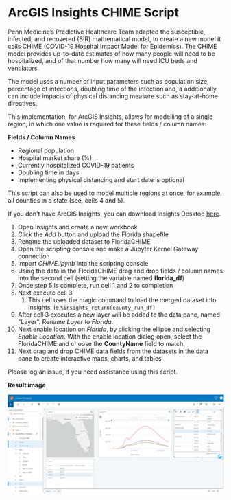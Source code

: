 # ArcGIS Insights CHIME Script

Penn Medicine’s Predictive Healthcare Team adapted the susceptible, infected, and recovered (SIR) mathematical model, to create a new model it calls CHIME (COVID-19 Hospital Impact Model for Epidemics). The CHIME model provides up-to-date estimates of how many people will need to be hospitalized, and of that number how many will need ICU beds and ventilators.

The model uses a number of input parameters such as population size, percentage of infections, doubling time of the infection and, a additionally can include impacts of physical distancing measure such as stay-at-home directives.

This implementation, for ArcGIS Insights, allows for modelling of a single region, in which one value is required for these fields / column names:

__Fields / Column Names__

* Regional population
* Hospital market share (%)
* Currently hospitalized COVID-19 patients
* Doubling time in days
* Implementing physical distancing and start date is optional

This script can also be used to model multiple regions at once, for example, all counties in a state (see, cells 4 and 5).   

If you don't have ArcGIS Insights, you can download Insights Desktop [here](https://www.esri.com/en-us/arcgis/products/arcgis-insights/resources/desktop-client-download).  
 
1. Open Insights and create a new workbook
2. Click the _Add_ button and upload the Florida shapefile
3. Rename the uploaded dataset to FloridaCHIME
4. Open the scripting console and make a Jupyter Kernel Gateway connection
5. Import _CHIME.ipynb_ into the scripting console
6. Using the data in the FloridaCHIME drag and drop fields / column names into the second cell (setting the variable named __florida_df__)
7. Once step 5 is complete, run cell 1 and 2 to completion
8. Next execute cell 3
    1. This cell uses the magic command to load the merged dataset into Insights, ie ``` %insights_return(county_run_df) ```
9. After cell 3 executes a new layer will be added to the data pane, named "Layer".  Rename _Layer_ to _Florida_.
10. Next enable location on _Florida_, by clicking the ellipse and selecting _Enable Location_.  With the enable location dialog open, select the FloridaCHIME and choose the __CountyName__ field to match. 
11. Next drag and drop CHIME data fields from the datasets in the data pane to create interactive maps, charts, and tables


Please log an issue, if you need assistance using this script.

 
__Result image__

![Insights Scripting w/ CHIME ](screenshot.png)